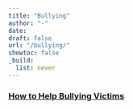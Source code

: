 ```yaml
---
title: "Bullying"
author: "-"
date:  
draft: false
url: "/bullying/"
showtoc: false
_build:
  list: never
---
```




### [How to Help Bullying Victims](/how-to-help-bullying-victims/)


